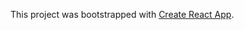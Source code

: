 This project was bootstrapped with [Create React App](https://github.com/facebook/create-react-app).





